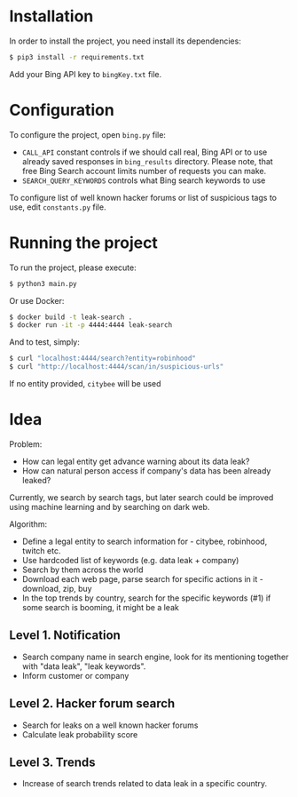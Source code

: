 # Installation

In order to install the project, you need install its dependencies:

```bash
$ pip3 install -r requirements.txt
```

Add your Bing API key to `bingKey.txt` file.

# Configuration

To configure the project, open `bing.py` file:

- `CALL_API` constant controls if we should call real, Bing API or to use already saved responses in `bing_results` directory. Please note, that free Bing Search account limits number of requests you can make.  
- `SEARCH_QUERY_KEYWORDS` controls what Bing search keywords to use

To configure list of well known hacker forums or list of suspicious tags to use, edit `constants.py` file.

# Running the project

To run the project, please execute:

```bash
$ python3 main.py
```

Or use Docker:

```bash
$ docker build -t leak-search .
$ docker run -it -p 4444:4444 leak-search   
```

And to test, simply:

```bash
$ curl "localhost:4444/search?entity=robinhood"
$ curl "http://localhost:4444/scan/in/suspicious-urls"
```

If no entity provided, `citybee` will be used

# Idea

Problem: 
- How can legal entity get advance warning about its data leak?
- How can natural person access if company's data has been already leaked?

Currently, we search by search tags, but later search could be improved using machine learning and by searching on dark web.

Algorithm:
- Define a legal entity to search information for - citybee, robinhood, twitch etc.
- Use hardcoded list of keywords (e.g. data leak + company)
- Search by them across the world
- Download each web page, parse search for specific actions in it - download, zip, buy
- In the top trends by country, search for the specific keywords (#1) if some search is booming, it might be a leak

## Level 1. Notification

- Search company name in search engine, look for its mentioning together with "data leak", "leak keywords".
- Inform customer or company

## Level 2. Hacker forum search

- Search for leaks on a well known hacker forums
- Calculate leak probability score

## Level 3. Trends

- Increase of search trends related to data leak in a specific country. 